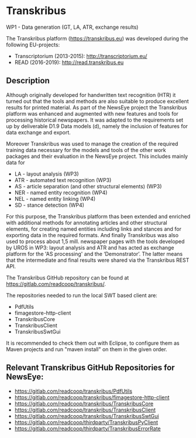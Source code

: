# Transkribus
WP1 - Data generation (GT, LA, ATR, exchange results)

The Transkribus platform (https://transkribus.eu) was developed during the following EU-projects:
*	Transcriptorium (2013-2015): http://transcriptorium.eu/
*	READ (2016-2019): http://read.transkribus.eu
## Description
Although originally developed for handwritten text recognition (HTR) it turned out that the tools and methods are also suitable to produce excellent results for printed material. As part of the NewsEye project the Transkribus platform was enhanced and augmented with new features and tools for processing historical newspapers. It was adapted to the requirements set up by deliverable D1.9 Data models (d), namely the inclusion of features for data exchange and export.  

Moreover Transkribus was used to manage the creation of the required training data necessary for the models and tools of the other work packages and their evaluation in the NewsEye project. This includes mainly data for
*	LA - layout analysis (WP3)
*	ATR - automated text recognition (WP3)
*	AS - article separation (and other structural elements) (WP3)
*	NER - named entity recognition (WP4)
*	NEL - named entity linking (WP4)
*	SD - stance detection (WP4)

For this purpose, the Transkribus platform thas been extended and enriched with additional methods for annotating articles and other structural elements, for creating named entities including links and stances and for exporting data in the required formats.
And finally Transkribus was also used to process about 1,5 mill. newspaper pages with the tools developed by UROS in WP3: layout analysis and ATR and has acted as exchange platform for the 'AS processing' and the ‘Demonstrator’. The latter means that the intermediate and final results were shared via the Transkribus REST API.

The Transkribus GitHub repository can be found at https://gitlab.com/readcoop/transkribus/.

The repositories needed to run the local SWT based client are:
*	PdfUtils
*	fimagestore-http-client
*	TranskribusCore
*	TranskribusClient
*	TranskribusSwtGui

It is recommended to check them out with Eclipse, to configure them as Maven projects and run "maven install" on them in the given order.

## Relevant Transkribus GitHub Repositories for NewsEye:
*	https://gitlab.com/readcoop/transkribus/PdfUtils
*	https://gitlab.com/readcoop/transkribus/fimagestore-http-client
*	https://gitlab.com/readcoop/transkribus/TranskribusCore
*	https://gitlab.com/readcoop/transkribus/TranskribusClient
*	https://gitlab.com/readcoop/transkribus/TranskribusSwtGui
*	https://gitlab.com/readcoop/thirdparty/TranskribusPyClient
*	https://gitlab.com/readcoop/thirdparty/TranskribusErrorRate
